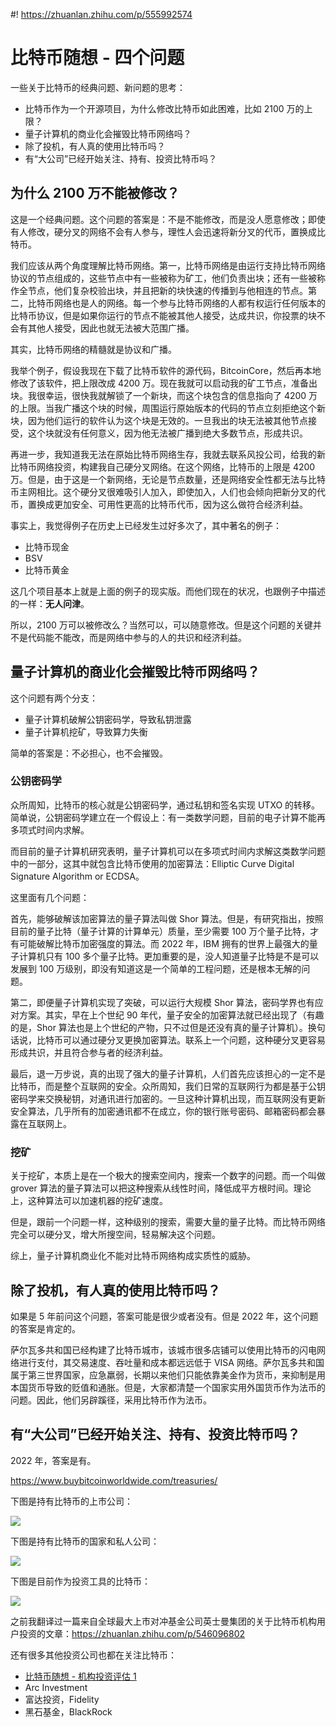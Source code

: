 #! https://zhuanlan.zhihu.com/p/555992574
# 比特币随想 - 四个问题

一些关于比特币的经典问题、新问题的思考：

- 比特币作为一个开源项目，为什么修改比特币如此困难，比如 2100 万的上限？
- 量子计算机的商业化会摧毁比特币网络吗？
- 除了投机，有人真的使用比特币吗？
- 有“大公司”已经开始关注、持有、投资比特币吗？


## 为什么 2100 万不能被修改？

这是一个经典问题。这个问题的答案是：不是不能修改，而是没人愿意修改；即使有人修改，硬分叉的网络不会有人参与，理性人会迅速将新分叉的代币，置换成比特币。

我们应该从两个角度理解比特币网络。第一，比特币网络是由运行支持比特币网络协议的节点组成的，这些节点中有一些被称为矿工，他们负责出块；还有一些被称作全节点，他们复杂校验出块，并且把新的块快速的传播到与他相连的节点。第二，比特币网络也是人的网络。每一个参与比特币网络的人都有权运行任何版本的比特币协议，但是如果你运行的节点不能被其他人接受，达成共识，你投票的块不会有其他人接受，因此也就无法被大范围广播。

其实，比特币网络的精髓就是协议和广播。

我举个例子，假设我现在下载了比特币软件的源代码，BitcoinCore，然后再本地修改了该软件，把上限改成 4200 万。现在我就可以启动我的矿工节点，准备出块。我很幸运，很快我就解锁了一个新块，而这个块包含的信息指向了 4200 万的上限。当我广播这个块的时候，周围运行原始版本的代码的节点立刻拒绝这个新块，因为他们运行的软件认为这个块是无效的。一旦我出的块无法被其他节点接受，这个块就没有任何意义，因为他无法被广播到绝大多数节点，形成共识。

再进一步，我知道我无法在原始比特币网络生存，我就去联系风投公司，给我的新比特币网络投资，构建我自己硬分叉网络。在这个网络，比特币的上限是 4200 万。但是，由于这是一个新网络，无论是节点数量，还是网络安全性都无法与比特币主网相比。这个硬分叉很难吸引人加入，即使加入，人们也会倾向把新分叉的代币，置换成更加安全、可用性更高的比特币代币，因为这么做符合经济利益。

事实上，我觉得例子在历史上已经发生过好多次了，其中著名的例子：

- 比特币现金
- BSV
- 比特币黄金

这几个项目基本上就是上面的例子的现实版。而他们现在的状况，也跟例子中描述的一样：**无人问津**。

所以，2100 万可以被修改么？当然可以，可以随意修改。但是这个问题的关键并不是代码能不能改，而是网络中参与的人的共识和经济利益。

## 量子计算机的商业化会摧毁比特币网络吗？

这个问题有两个分支：

- 量子计算机破解公钥密码学，导致私钥泄露
- 量子计算机挖矿，导致算力失衡

简单的答案是：不必担心，也不会摧毁。

### 公钥密码学

众所周知，比特币的核心就是公钥密码学，通过私钥和签名实现 UTXO 的转移。简单说，公钥密码学建立在一个假设上：有一类数学问题，目前的电子计算不能再多项式时间内求解。

而目前的量子计算机研究表明，量子计算机可以在多项式时间内求解这类数学问题中的一部分，这其中就包含比特币使用的加密算法：Elliptic Curve Digital Signature Algorithm or ECDSA。

这里面有几个问题：

首先，能够破解该加密算法的量子算法叫做 Shor 算法。但是，有研究指出，按照目前的量子比特（量子计算的计算单元）质量，至少需要 100 万个量子比特，才有可能破解比特币加密强度的算法。而 2022 年，IBM 拥有的世界上最强大的量子计算机只有 100 多个量子比特。更加重要的是，没人知道量子比特是不是可以发展到 100 万级别，即没有知道这是一个简单的工程问题，还是根本无解的问题。

第二，即便量子计算机实现了突破，可以运行大规模 Shor 算法，密码学界也有应对方案。其实，早在上个世纪 90 年代，量子安全的加密算法就已经出现了（有趣的是，Shor 算法也是上个世纪的产物，只不过但是还没有真的量子计算机）。换句话说，比特币可以通过硬分叉更换加密算法。联系上一个问题，这种硬分叉更容易形成共识，并且符合参与者的经济利益。

最后，退一万步说，真的出现了强大的量子计算机，人们首先应该担心的一定不是比特币，而是整个互联网的安全。众所周知，我们日常的互联网行为都是基于公钥密码学来交换秘钥，对通讯进行加密的。一旦这种计算机出现，而互联网没有更新安全算法，几乎所有的加密通讯都不在成立，你的银行账号密码、邮箱密码都会暴露在互联网上。

### 挖矿

关于挖矿，本质上是在一个极大的搜索空间内，搜索一个数字的问题。而一个叫做 grover 算法的量子算法可以把这种搜索从线性时间，降低成平方根时间。理论上，这种算法可以加速机器的挖矿速度。

但是，跟前一个问题一样，这种级别的搜索，需要大量的量子比特。而比特币网络完全可以硬分叉，增大所搜空间，轻易解决这个问题。

综上，量子计算机商业化不能对比特币网络构成实质性的威胁。

## 除了投机，有人真的使用比特币吗？

如果是 5 年前问这个问题，答案可能是很少或者没有。但是 2022 年，这个问题的答案是肯定的。

萨尔瓦多共和国已经构建了比特币城市，该城市很多店铺可以使用比特币的闪电网络进行支付，其交易速度、吞吐量和成本都远远低于 VISA 网络。萨尔瓦多共和国属于第三世界国家，应急羸弱，长期以来他们只能依靠美金作为货币，来抑制是用本国货币导致的贬值和通胀。但是，大家都清楚一个国家实用外国货币作为法币的问题。因此，他们另辟蹊径，采用比特币作为法币。

## 有“大公司”已经开始关注、持有、投资比特币吗？

2022 年，答案是有。

https://www.buybitcoinworldwide.com/treasuries/

下图是持有比特币的上市公司：

![](https://i.imgur.com/ZFKVmwq.png)

下图是持有比特币的国家和私人公司：

![](https://i.imgur.com/ZkNFvcU.png)

下图是目前作为投资工具的比特币：

![](https://i.imgur.com/geA70rt.png)


之前我翻译过一篇来自全球最大上市对冲基金公司英士曼集团的关于比特币机构用户投资的文章：https://zhuanlan.zhihu.com/p/546096802

还有很多其他投资公司也都在关注比特币：

- [比特币随想 - 机构投资评估 1](https://zhuanlan.zhihu.com/p/528930900)
- Arc Investment
- 富达投资，Fidelity
- 黑石基金，BlackRock